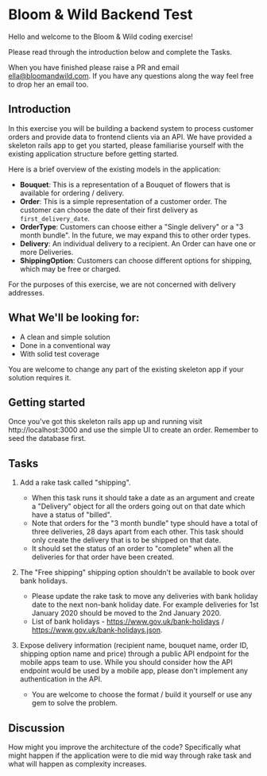 # Bloom & Wild Backend Test

Hello and welcome to the Bloom & Wild coding exercise!

Please read through the introduction below and complete the Tasks.

When you have finished please raise a PR and email ella@bloomandwild.com. If you have any questions along the way feel free to drop her an email too.

## Introduction

In this exercise you will be building a backend system to process customer orders and provide data to frontend clients via an API.
We have provided a skeleton rails app to get you started, please familiarise yourself with the existing application structure before getting started.

Here is a brief overview of the existing models in the application:
- **Bouquet**: This is a representation of a Bouquet of flowers that is available for ordering / delivery.
- **Order**: This is a simple representation of a customer order. The customer can choose the date of their first delivery as `first_delivery_date`.
- **OrderType**: Customers can choose either a "Single delivery" or a "3 month bundle". In the future, we may expand this to other order types.
- **Delivery**: An individual delivery to a recipient. An Order can have one or more Deliveries.
- **ShippingOption**: Customers can choose different options for shipping, which may be free or charged.

For the purposes of this exercise, we are not concerned with delivery addresses.

## What We'll be looking for:

* A clean and simple solution
* Done in a conventional way
* With solid test coverage

You are welcome to change any part of the existing skeleton app if your solution requires it.

## Getting started

Once you've got this skeleton rails app up and running visit http://localhost:3000 and use the simple UI to create an order. Remember to seed the database first.

## Tasks

1. Add a rake task called "shipping".
   * When this task runs it should take a date
    as an argument and create a "Delivery" object for all the orders going out
    on that date which have a status of "billed".
   * Note that orders for the "3 month bundle" type should have a total of three deliveries, 28 days apart from each other. This task should only create the delivery that is to be shipped on that date.
   * It should set the status of an order to "complete" when all the deliveries for that order have been created.

2. The "Free shipping" shipping option shouldn't be available to book over bank holidays.
   * Please update the rake task
    to move any deliveries with bank holiday date to the next non-bank holiday date. For example deliveries for 1st January 2020 should be moved to the 2nd January 2020.
   * List of bank holidays - https://www.gov.uk/bank-holidays / https://www.gov.uk/bank-holidays.json.

3. Expose delivery information (recipient name, bouquet name, order ID, shipping option name and price) through a public API endpoint for the mobile apps team to use. While you should consider how the API endpoint would be used by a mobile app, please don't implement any authentication in the API.
   * You are welcome to choose the format / build it yourself or use any gem to solve the problem.


## Discussion

How might you improve the architecture of the code? Specifically what might happen if the application were to die mid way through rake task and what will happen as complexity increases.
